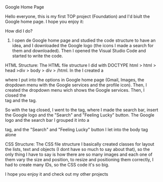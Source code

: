 Google Home Page

Hello everyone, this is my first TOP project (Foundation) and I'd biult the Google home page. I hope you enjoy it:

How did I do?
1. I open de Google home page and studied the code structure to have an idea, and I downloaded the Google logo (the icons I made a search for them and downloaded). Then I opened
the Visual Studio Code and started to write the code.

HTML Structure:
The HTML file structure I did with DOCTYPE html > html > head >div > body > div > /html. In the <head></head> I created a <div> where I put into the options in Google home page (Gmail, Images, the dropdown menu with the Google services and the profile icon). Then, I created the dropdown menu wich shows the Google services.
Then, I closed the <div> tag and the <head> tag.

So with the <head> tag closed, I went to the <body> tag, where I made the search bar, insert the Google logo and the "Search" and "Feeling Lucky" button. The Google logo and the search bar I grouped it into a <div> tag, and the "Search" and "Feeling Lucky" button I let into the body tag alone

CSS Structure:
The CSS file structure I basically created classes for layout the lists, text and objects (I dont have so much to say about that), so the only thing I have to say is how there are so many images and each one of them vary the size and position, to resize and positioning them correctly, I had to create many IDs, so the CSS code it's so big.

I hope you enjoy it and check out my other projects
